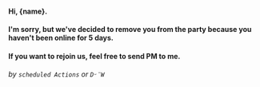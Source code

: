 #### Hi, {name}.

#### I'm sorry, but we've decided to remove you from the party because you haven't been online for 5 days.

#### If you want to rejoin us, feel free to send PM to me.

###### by `scheduled Actions` or `Dᵕ̈W`